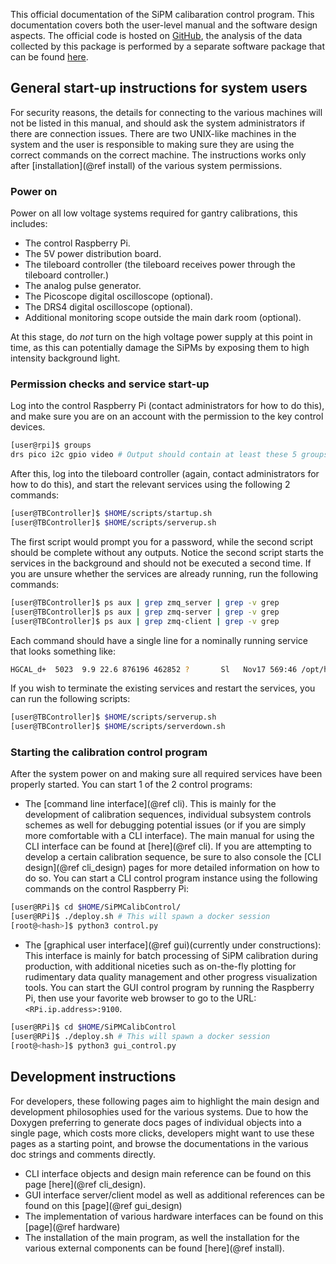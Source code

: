 This official documentation of the SiPM calibaration control program. This
documentation covers both the user-level manual and the software design aspects.
The official code is hosted on [GitHub][github], the analysis of the data
collected by this package is performed by a separate software package that can be
found [here][analysis].

## General start-up instructions for system users

For security reasons, the details for connecting to the various machines will
not be listed in this manual, and should ask the system administrators if there
are connection issues. There are two UNIX-like machines in the system and the
user is responsible to making sure they are using the correct commands on the
correct machine. The instructions works only after [installation](@ref install)
of the various system permissions.

### Power on

Power on all low voltage systems required for gantry calibrations, this includes:

- The control Raspberry Pi.
- The 5V power distribution board.
- The tileboard controller (the tileboard receives power through the tileboard
  controller.)
- The analog pulse generator.
- The Picoscope digital oscilloscope (optional).
- The DRS4 digital oscilloscope (optional).
- Additional monitoring scope outside the main dark room (optional).

At this stage, do *not* turn on the high voltage power supply at this point in
time, as this can potentially damage the SiPMs by exposing them to high
intensity background light.

### Permission checks and service start-up

Log into the control Raspberry Pi (contact administrators for how to do this),
and make sure you are on an account with the permission to the key control
devices.

```bash
[user@rpi]$ groups
drs pico i2c gpio video # Output should contain at least these 5 groups.
```

After this, log into the tileboard controller (again, contact administrators for
how to do this), and start the relevant services using the following 2 commands:

```bash
[user@TBController]$ $HOME/scripts/startup.sh
[user@TBController]$ $HOME/scripts/serverup.sh
```

The first script would prompt you for a password, while the second script should
be complete without any outputs. Notice the second script starts the services in
the background and should not be executed a second time. If you are unsure
whether the services are already running, run the following commands:

```bash
[user@TBController]$ ps aux | grep zmq_server | grep -v grep
[user@TBController]$ ps aux | grep zmq-server | grep -v grep
[user@TBController]$ ps aux | grep zmq-client | grep -v grep
```

Each command should have a single line for a nominally running service that
looks something like:

```bash
HGCAL_d+  5023  9.9 22.6 876196 462852 ?       Sl   Nov17 569:46 /opt/hexactrl/ROCv2/bin/zmq-server
```

If you wish to terminate the existing services and restart the services, you can
run the following scripts:

```bash
[user@TBController]$ $HOME/scripts/serverup.sh
[user@TBController]$ $HOME/scripts/serverdown.sh
```

### Starting the calibration control program

After the system power on and making sure all required services have been
properly started. You can start 1 of the 2 control programs:

- The [command line interface](@ref cli). This is mainly for the development of
  calibration sequences, individual subsystem controls schemes as well for
  debugging potential issues (or if you are simply more comfortable with a CLI
  interface). The main manual for using the CLI interface can be found at
  [here](@ref cli). If you are attempting to develop a certain calibration
  sequence, be sure to also console the [CLI design](@ref cli_design) pages for
  more detailed information on how to do so. You can start a CLI control program
  instance using the following commands on the control Raspberry Pi:

```bash
[user@RPi]$ cd $HOME/SiPMCalibControl/
[user@RPi]$ ./deploy.sh # This will spawn a docker session
[root@<hash>]$ python3 control.py
```

- The [graphical user interface](@ref gui)(currently under constructions): This
  interface is mainly for batch processing of SiPM calibration during
  production, with additional niceties such as on-the-fly plotting for
  rudimentary data quality management and other progress visualization tools.
  You can start the GUI control program by running the Raspberry Pi, then use
  your favorite web browser to go to the URL: `<RPi.ip.address>:9100`.

```bash
[user@RPi]$ cd $HOME/SiPMCalibControl
[user@RPi]$ ./deploy.sh # This will spawn a docker session
[root@<hash>]$ python3 gui_control.py
```

## Development instructions

For developers, these following pages aim to highlight the main design and
development philosophies used for the various systems. Due to how the Doxygen
preferring to generate docs pages of individual objects into a single page,
which costs more clicks, developers might want to use these pages as a starting
point, and browse the documentations in the various doc strings and comments
directly.

- CLI interface objects and design main reference can be found on this page
  [here](@ref cli_design).
- GUI interface server/client model as well as additional references can be
  found on this [page](@ref gui_design)
- The implementation of various hardware interfaces can be found on this
  [page](@ref hardware)
- The installation of the main program, as well the installation for the various
  external components can be found [here](@ref install).

[github]: https://github.com/UMDCMS/SiPMCalibControl
[analysis]: https://github.com/UMDCMS/SiPMCalib
